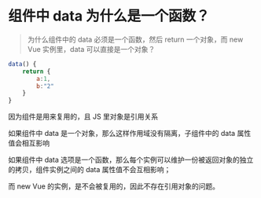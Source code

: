 # 组件中 data 为什么是一个函数？

> 为什么组件中的 data 必须是一个函数，然后 return 一个对象，而 new Vue 实例里，data 可以直接是一个对象？

```js
data() {
    return {
        a:1,
        b:"2"
    }
}
```

因为组件是用来复用的，且 JS 里对象是引用关系

如果组件中 data 是一个对象，那么这样作用域没有隔离，子组件中的 data 属性值会相互影响

如果组件中 data 选项是一个函数，那么每个实例可以维护一份被返回对象的独立的拷贝，组件实例之间的 data 属性值不会互相影响；

而 new Vue 的实例，是不会被复用的，因此不存在引用对象的问题。

